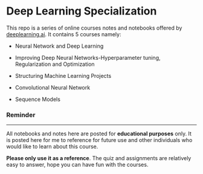 # Deep Learning Specialization

This repo is a series of online courses notes and notebooks offered by [deeplearning.ai](https://www.deeplearning.ai/). It contains 5 courses namely:

* Neural Network and Deep Learning
* Improving Deep Neural Networks-Hyperparameter tuning, Regularization and Optimization

* Structuring Machine Learning Projects

* Convolutional Neural Network
* Sequence Models

### Reminder

---

All notebooks and notes here are posted for **educational purposes** only. It is posted here for me to reference for future use and other individuals who would like to learn about this course. 

**Please only use it as a reference**. The quiz and assignments are relatively easy to answer, hope you can have fun with the courses.
